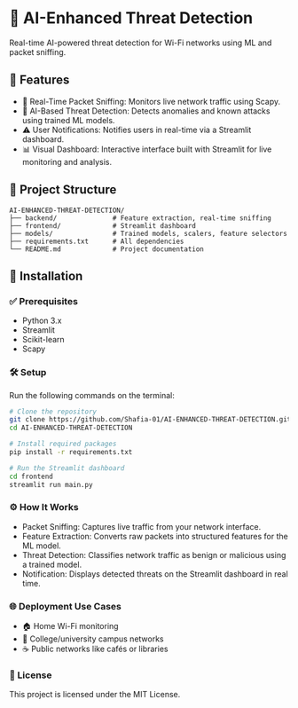 # 🔐 AI-Enhanced Threat Detection
Real-time AI-powered threat detection for Wi-Fi networks using ML and packet sniffing.

## 🚀 Features
- 🔎 Real-Time Packet Sniffing: Monitors live network traffic using Scapy.
- 🧠 AI-Based Threat Detection: Detects anomalies and known attacks using trained ML models.
- ⚠️ User Notifications: Notifies users in real-time via a Streamlit dashboard.
- 📊 Visual Dashboard: Interactive interface built with Streamlit for live monitoring and analysis.

## 📁 Project Structure
```
AI-ENHANCED-THREAT-DETECTION/
├── backend/              # Feature extraction, real-time sniffing
├── frontend/             # Streamlit dashboard
├── models/               # Trained models, scalers, feature selectors
├── requirements.txt      # All dependencies
└── README.md             # Project documentation
```

## 🧰 Installation
### ✅ Prerequisites
- Python 3.x  
- Streamlit  
- Scikit-learn  
- Scapy  

### 🛠️ Setup
Run the following commands on the terminal:
```bash
# Clone the repository
git clone https://github.com/Shafia-01/AI-ENHANCED-THREAT-DETECTION.git
cd AI-ENHANCED-THREAT-DETECTION

# Install required packages
pip install -r requirements.txt

# Run the Streamlit dashboard
cd frontend
streamlit run main.py
```

### ⚙️ How It Works
- Packet Sniffing: Captures live traffic from your network interface.
- Feature Extraction: Converts raw packets into structured features for the ML model.
- Threat Detection: Classifies network traffic as benign or malicious using a trained model.
- Notification: Displays detected threats on the Streamlit dashboard in real time.

### 🌐 Deployment Use Cases
- 🏠 Home Wi-Fi monitoring  
- 🏫 College/university campus networks  
- ☕ Public networks like cafés or libraries  

### 📄 License
This project is licensed under the MIT License.
